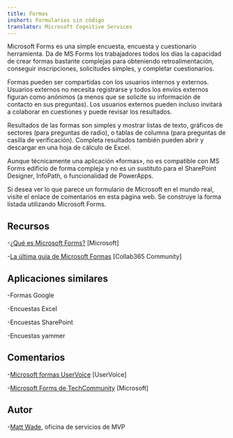 ```yaml
---
title: Formas
inshort: Formularios sin código
translator: Microsoft Cognitive Services
---
```


Microsoft Forms es una simple encuesta, encuesta y cuestionario herramienta. Da de MS Forms
los trabajadores todos los días la capacidad de crear formas bastante complejas para
obteniendo retroalimentación, conseguir inscripciones, solicitudes simples, y
completar cuestionarios.

Formas pueden ser compartidas con los usuarios internos y externos. Usuarios externos
no necesita registrarse y todos los envíos externos figuran como anónimos
(a menos que se solicite su información de contacto en sus preguntas).
Los usuarios externos pueden incluso invitará a colaborar en cuestiones y
puede revisar los resultados.

Resultados de las formas son simples y mostrar listas de texto, gráficos de sectores (para
preguntas de radio), o tablas de columna (para preguntas de casilla de verificación). Completa
resultados también pueden abrir y descargar en una hoja de cálculo de Excel.

Aunque técnicamente una aplicación «formas», no es compatible con MS Forms
edificio de forma compleja y no es un sustituto para el SharePoint Designer,
InfoPath, o funcionalidad de PowerApps.

Si desea ver lo que parece un formulario de Microsoft en el mundo real,
visite el enlace de comentarios en esta página web. Se construye la forma listada
utilizando Microsoft Forms.

Recursos
---------

-[¿Qué es Microsoft Forms?](https://support.office.com/en-us/forms)
    \[Microsoft\]

-[La última guía de Microsoft
    Formas](https://collab365.community/ultimate-guide-microsoft-forms/)
    \[Collab365 Community\]

Aplicaciones similares
------------

-Formas Google

-Encuestas Excel

-Encuestas SharePoint

-Encuestas yammer

Comentarios
---------

-[Microsoft formas UserVoice](https://microsoftforms.uservoice.com/forums/386451-welcome-to-microsoft-forms-suggestion-box)
    \[UserVoice\]

-[Microsoft Forms de TechCommunity](https://techcommunity.microsoft.com/t5/Microsoft-Forms/ct-p/MicrosoftForms)
    \[Microsoft\]

Autor
---------

-[Matt Wade](https://www.linkedin.com/in/thatmattwade/), oficina de servicios de MVP


